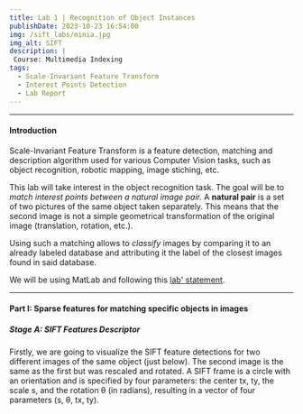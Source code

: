 ```yaml
---
title: Lab 1 | Recognition of Object Instances 
publishDate: 2023-10-23 16:54:00
img: /sift_labs/minia.jpg
img_alt: SIFT
description: |
 Course: Multimedia Indexing
tags:
  - Scale-Invariant Feature Transform
  - Interest Points Detection
  - Lab Report
---
```

<style>
  pre{
    border-radius: 5px;
    margin: 0 2px;
    background-color: #f2f2f2;
  }
</style>

---

#### Introduction

Scale-Invariant Feature Transform is a feature detection, matching and description algorithm used for various Computer Vision tasks, such as object recognition, robotic mapping, image stiching, etc.

This lab will take interest in the object recognition task. The goal will be to *match interest points between a natural image pair.*
A **natural pair** is a set of two pictures of the same object taken separately. This means that the second image is not a simple geometrical transformation of the original image (translation, rotation, etc.).

Using such a matching allows to *classify* images by comparing it to an already labeled database and attributing it the label of the closest images found in said database.

We will be using MatLab and following this [lab' statement](https://www.di.ens.fr/willow/events/cvml2013/materials/practicals/instance-level-recognition.html).

---

#### Part I: Sparse features for matching specific objects in images

##### Stage A: SIFT Features Descriptor

Firstly, we are going to visualize the SIFT feature detections for two different images of the same object (just below). The second image is the same as the first but was rescaled and rotated.
A SIFT frame is a circle with an orientation and is specified by four parameters: the center tx, ty, the scale s, and the rotation θ  (in radians), resulting in a vector of four parameters (s, θ, tx, ty).
